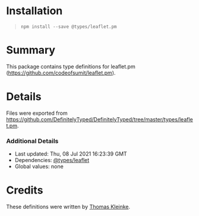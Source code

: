 # Installation
> `npm install --save @types/leaflet.pm`

# Summary
This package contains type definitions for leaflet.pm (https://github.com/codeofsumit/leaflet.pm).

# Details
Files were exported from https://github.com/DefinitelyTyped/DefinitelyTyped/tree/master/types/leaflet.pm.

### Additional Details
 * Last updated: Thu, 08 Jul 2021 16:23:39 GMT
 * Dependencies: [@types/leaflet](https://npmjs.com/package/@types/leaflet)
 * Global values: none

# Credits
These definitions were written by [Thomas Kleinke](https://github.com/tkleinke).

